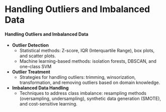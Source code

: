 # Handling Outliers and Imbalanced Data

#### Handling Outliers and **Imbalanced Data**

* **Outlier Detection**
  * Statistical methods: Z-score, IQR (Interquartile Range), box plots, and scatter plots.
  * Machine learning-based methods: isolation forests, DBSCAN, and one-class SVM
* **Outlier Treatment**
  * Strategies for handling outliers: trimming, winsorization, transformation, and removing outliers based on domain knowledge.
* **Imbalanced Data Handling**
  * Techniques to address class imbalance: resampling methods (oversampling, undersampling), synthetic data generation (SMOTE), and cost-sensitive learning.
